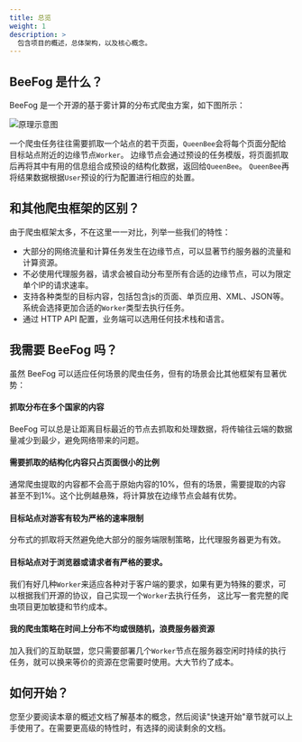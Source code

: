 ```yaml
---
title: 总览
weight: 1
description: >
  包含项目的概述，总体架构，以及核心概念。
---
```


## BeeFog 是什么？

BeeFog 是一个开源的基于雾计算的分布式爬虫方案，如下图所示：

![原理示意图](/images/beefog.jpg)

一个爬虫任务往往需要抓取一个站点的若干页面，`QueenBee`会将每个页面分配给目标站点附近的边缘节点`Worker`。
边缘节点会通过预设的任务模版，将页面抓取后再将其中有用的信息组合成预设的结构化数据，返回给`QueenBee`。
`QueenBee`再将结果数据根据`User`预设的行为配置进行相应的处置。

## 和其他爬虫框架的区别？
由于爬虫框架太多，不在这里一一对比，列举一些我们的特性：
- 大部分的网络流量和计算任务发生在边缘节点，可以显著节约服务器的流量和计算资源。
- 不必使用代理服务器，请求会被自动分布至所有合适的边缘节点，可以为限定单个IP的请求速率。
- 支持各种类型的目标内容，包括包含js的页面、单页应用、XML、JSON等。系统会选择更加合适的`Worker`类型去执行任务。
- 通过 HTTP API 配置，业务端可以选用任何技术栈和语言。

## 我需要 BeeFog 吗？
虽然 BeeFog 可以适应任何场景的爬虫任务，但有的场景会比其他框架有显著优势：

#### 抓取分布在多个国家的内容
BeeFog 可以总是让距离目标最近的节点去抓取和处理数据，将传输往云端的数据量减少到最少，避免网络带来的问题。

#### 需要抓取的结构化内容只占页面很小的比例
通常爬虫提取的内容都不会高于原始内容的10%，但有的场景，需要提取的内容甚至不到1%。这个比例越悬殊，将计算放在边缘节点会越有优势。

#### 目标站点对游客有较为严格的速率限制
分布式的抓取将天然避免绝大部分的服务端限制策略，比代理服务器更为有效。

#### 目标站点对于浏览器或请求者有严格的要求。
我们有好几种`Worker`来适应各种对于客户端的要求，如果有更为特殊的要求，可以根据我们开源的协议，自己实现一个`Worker`去执行任务，
这比写一套完整的爬虫项目更加敏捷和节约成本。

#### 我的爬虫策略在时间上分布不均或很随机，浪费服务器资源
加入我们的互助联盟，您只需要部署几个`Worker`节点在服务器空闲时持续的执行任务，就可以换来等价的资源在您需要时使用。大大节约了成本。

## 如何开始？
您至少要阅读本章的概述文档了解基本的概念，然后阅读"快速开始"章节就可以上手使用了。在需要更高级的特性时，有选择的阅读剩余的文档。